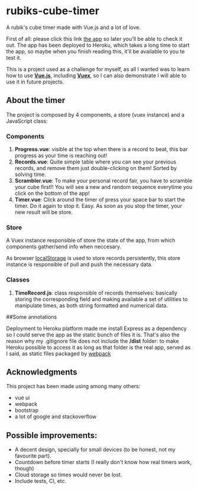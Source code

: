 # rubiks-cube-timer
A rubik's cube timer made with Vue.js and a lot of love.

First of all: please click this link [the app](https://jgdonas-rubiks-cube-timer.herokuapp.com/) so later you'll be able to check it out. The app has been deployed to Heroku, which takes a long time to start the app, so maybe when you finish reading this, it'll be available to you te test it.

This is a project used as a challenge for myself, as all I wanted was to learn how to use [**Vue.js**](https://vuejs.org/),
including [**Vuex**](https://vuex.vuejs.org/), so I can also demonstrate I will able to use it in future projects.

## About the timer

The project is composed by 4 components, a store (vuex instance) and a JavaScript class:

### Components

1. **Progress.vue**: visible at the top when there is a record to beat, this bar progress as your time is reaching out!
2. **Records.vue**: Quite simple table where you can see your previous records, and remove them just double-clicking on them! Sorted by solving time.
3. **Scrambler.vue**: To make your personal record fair, you have to scramble your cube first!! You will see a new and random sequence everytime you click on the bottom of the app!
4. **Timer.vue**: Click around the timer of press your space bar to start the timer. Do it again to stop it. Easy. As soon as you stop the timer, your new result will be store.

### Store

A Vuex instance responsible of store the state of the app, from which components gather/send info when neccesary.

As browser [localStorage](https://developer.mozilla.org/en-US/docs/Web/API/Window/localStorage) is used to store records persistently, this store instance is responsible of pull and push the necessary data.

### Classes

1. **TimeRecord.js**: class responsible of records themselves: basically storing the corresponding field and making available a set of utilities to manipulate times, as both string formatted and numerical data.

##Some annotations

Deployment to Heroku platform made me install Express as a dependency so I could serve the app as the static bunch of files it is. That's also the reason why my .gitignore file does not include the **/dist** folder: to make Heroku possible to access it as long as that folder is the real app, served as I said, as static files packaged by [webpack](https://webpack.js.org/)

## Acknowledgments

This project has been made using among many others:
* vue ui 
* webpack
* bootstrap
* a lot of google and stackoverflow

## Possible improvements:

* A decent design, specially for small devices (to be honest, not my favourite part).
* Countdown before timer starts (I really don't know how real timers work, though)
* Cloud storage so times would never be lost.
* Include tests, CI, etc.
